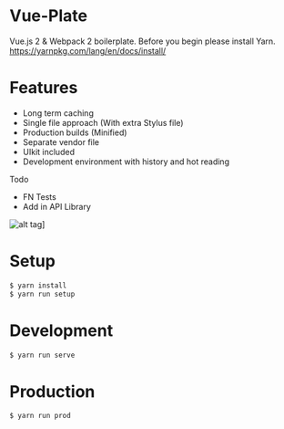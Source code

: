 # Vue-Plate

Vue.js 2 & Webpack 2 boilerplate. Before you begin please install Yarn. https://yarnpkg.com/lang/en/docs/install/

# Features
* Long term caching
* Single file approach (With extra Stylus file)
* Production builds (Minified)
* Separate vendor file
* UIkit included
* Development environment with history and hot reading

Todo
* FN Tests
* Add in API Library

![alt tag](https://media.giphy.com/media/3o6UBhjHobLFgEmrJu/giphy.gif)]

# Setup
````javascript
$ yarn install
$ yarn run setup
````

# Development
````javascript
$ yarn run serve
````

# Production
````javascript
$ yarn run prod
````
